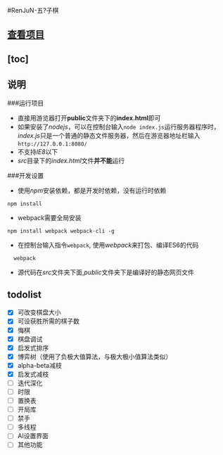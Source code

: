 #RenJuN-五?子棋

[查看项目](http://148.70.24.86/ "五子棋项目")  
---

[toc]
---
## 说明

###运行项目
- 直接用游览器打开**public**文件夹下的**index.html**即可
- 如果安装了*nodejs*，可以在控制台输入`node index.js`运行服务器程序时，*index.js*只是一个普通的静态文件服务器，然后在游览器地址栏输入`http://127.0.0.1:8080/`
- 不支持*IE8*以下
- *src*目录下的*index.html*文件**并不能**运行

###开发设置
- 使用*npm*安装依赖，都是开发时依赖，没有运行时依赖
```
npm install
```
- webpack需要全局安装
```
npm install webpack webpack-cli -g
```
- 在控制台输入指令`webpack`, 使用*webpack*来打包、编译ES6的代码
``` 
  webpack
```
- 源代码在*src*文件夹下面,*public*文件夹下是编译好的静态网页文件

## todolist
- [x] 可改变棋盘大小
- [x] 可设获胜所需的棋子数
- [x] 悔棋
- [x] 棋盘调试
- [x] 启发式排序
- [x] 博弈树（使用了负极大值算法，与极大极小值算法类似）
- [x] alpha-beta减枝
- [x] 启发式减枝
- [ ] 迭代深化
- [ ] 时限
- [ ] 置换表
- [ ] 开局库
- [ ] 禁手
- [ ] 多线程
- [ ] AI设置界面
- [ ] 其他功能
